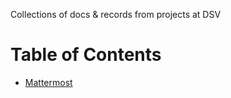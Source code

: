 Collections of docs & records from projects at DSV

# Table of Contents
- [Mattermost](./docs/mattermost.md)
